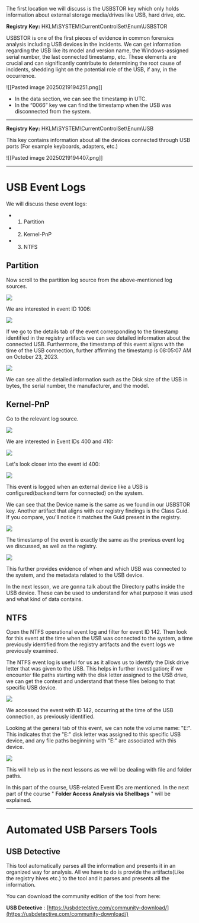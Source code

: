 The first location we will discuss is the USBSTOR key which only holds information about external storage media/drives like USB, hard drive, etc.

**Registry Key:** HKLM\SYSTEM\CurrentControlSet\Enum\USBSTOR

USBSTOR is one of the first pieces of evidence in common forensics analysis including USB devices in the incidents. We can get information regarding the USB like its model and version name, the Windows-assigned serial number, the last connected timestamp, etc. These elements are crucial and can significantly contribute to determining the root cause of incidents, shedding light on the potential role of the USB, if any, in the occurrence.

![[Pasted image 20250219194251.png]]

- In the data section, we can see the timestamp in UTC.
- In the “0066” key we can find the timestamp when the USB was disconnected from the system.

---

**Registry Key:** HKLM\SYSTEM\CurrentControlSet\Enum\USB

This key contains information about all the devices connected through USB ports (For example keyboards, adapters, etc.)

![[Pasted image 20250219194407.png]]

---

# USB Event Logs

We will discuss these event logs:

- 1. Partition
- 2. Kernel-PnP
- 3. NTFS

## Partition

Now scroll to the partition log source from the above-mentioned log sources.

![](https://letsdefend-images.s3.us-east-2.amazonaws.com/Courses/USB+Forensics/3.USB+Event+Logs/image3_2.png)

We are interested in event ID 1006:

![](https://letsdefend-images.s3.us-east-2.amazonaws.com/Courses/USB+Forensics/3.USB+Event+Logs/image3_3.png)

If we go to the details tab of the event corresponding to the timestamp identified in the registry artifacts we can see detailed information about the connected USB. Furthermore, the timestamp of this event aligns with the time of the USB connection, further affirming the timestamp is 08:05:07 AM on October 23, 2023.

![](https://letsdefend-images.s3.us-east-2.amazonaws.com/Courses/USB+Forensics/3.USB+Event+Logs/image3_4.png)

We can see all the detailed information such as the Disk size of the USB in bytes, the serial number, the manufacturer, and the model.
## Kernel-PnP

Go to the relevant log source.

![](https://letsdefend-images.s3.us-east-2.amazonaws.com/Courses/USB+Forensics/3.USB+Event+Logs/image3_5.png)

We are interested in Event IDs 400 and 410:

![](https://letsdefend-images.s3.us-east-2.amazonaws.com/Courses/USB+Forensics/3.USB+Event+Logs/image3_6.png)

Let's look closer into the event id 400:

![](https://letsdefend-images.s3.us-east-2.amazonaws.com/Courses/USB+Forensics/3.USB+Event+Logs/image3_7.png)

This event is logged when an external device like a USB is configured(backend term for connected) on the system.

We can see that the Device name is the same as we found in our USBSTOR key. Another artifact that aligns with our registry findings is the Class Guid. If you compare, you'll notice it matches the Guid present in the registry.

![](https://letsdefend-images.s3.us-east-2.amazonaws.com/Courses/USB+Forensics/3.USB+Event+Logs/image3_8.png)

The timestamp of the event is exactly the same as the previous event log we discussed, as well as the registry.

![](https://letsdefend-images.s3.us-east-2.amazonaws.com/Courses/USB+Forensics/3.USB+Event+Logs/image3_9.png)

This further provides evidence of when and which USB was connected to the system, and the metadata related to the USB device.

In the next lesson, we are gonna talk about the Directory paths inside the USB device. These can be used to understand for what purpose it was used and what kind of data contains.
## NTFS

Open the NTFS operational event log and filter for event ID 142. Then look for this event at the time when the USB was connected to the system, a time previously identified from the registry artifacts and the event logs we previously examined.

The NTFS event log is useful for us as it allows us to identify the Disk drive letter that was given to the USB. This helps in further investigation; if we encounter file paths starting with the disk letter assigned to the USB drive, we can get the context and understand that these files belong to that specific USB device.

![](https://letsdefend-images.s3.us-east-2.amazonaws.com/Courses/USB+Forensics/3.USB+Event+Logs/image3_10.png)

We accessed the event with ID 142, occurring at the time of the USB connection, as previously identified.

Looking at the general tab of this event, we can note the volume name: "E:". This indicates that the "E:" disk letter was assigned to this specific USB device, and any file paths beginning with "E:" are associated with this device.

![](https://letsdefend-images.s3.us-east-2.amazonaws.com/Courses/USB+Forensics/3.USB+Event+Logs/image3_11.png)

This will help us in the next lessons as we will be dealing with file and folder paths.

In this part of the course, USB-related Event IDs are mentioned. In the next part of the course " **Folder Access Analysis via Shellbags** " will be explained.

----
# Automated USB Parsers Tools

## USB Detective

This tool automatically parses all the information and presents it in an organized way for analysis. All we have to do is provide the artifacts(Like the registry hives etc.) to the tool and it parses and presents all the information.

You can download the community edition of the tool from here:

**USB Detective** : [https://usbdetective.com/community-download/](https://usbdetective.com/community-download/)

